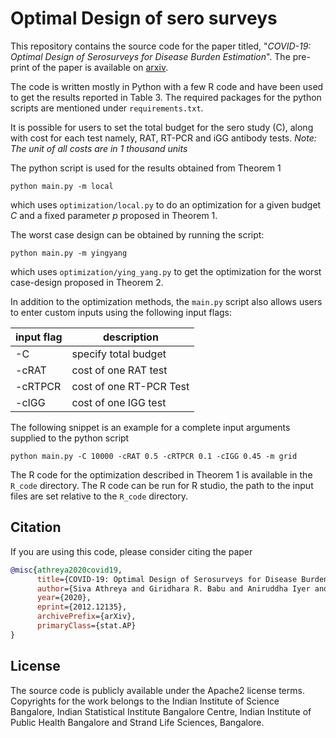 # Optimal Design of sero surveys 
This repository contains the source code for the paper titled, "*COVID-19: Optimal Design of Serosurveys for Disease Burden Estimation*". The pre-print of the paper is available on [arxiv](http://arxiv.org/abs/2012.12135).

The code is written mostly in Python with a few R code and have been used to get the results reported in Table 3. The required packages for the python scripts are mentioned under `requirements.txt`.

It is possible for users to set the total budget for the sero study (C), along with cost for each test namely, RAT, RT-PCR and iGG antibody tests. *Note: The unit of all costs are in 1 thousand units*

The python script is used for the results obtained from Theorem 1

```shell
python main.py -m local
```
which uses `optimization/local.py` to do an optimization for a given budget $C$ and a fixed parameter $p$ proposed in Theorem 1.

The worst case design can be obtained by running the script:

```shell
python main.py -m yingyang
```
which uses `optimization/ying_yang.py` to get the optimization for the worst case-design proposed in Theorem  2.

In addition to the optimization methods, the `main.py` script also allows users to enter custom inputs using the following input flags:

input flag| description
---|---|
-C | specify total budget
-cRAT | cost of one RAT test
-cRTPCR | cost of one RT-PCR Test
-cIGG | cost of one IGG test

The following snippet is an example for a complete input arguments supplied to the python script

```shell
python main.py -C 10000 -cRAT 0.5 -cRTPCR 0.1 -cIGG 0.45 -m grid
```


The R code for the optimization described in Theorem 1 is available in the `R_code` directory. The R code can be run for R studio, the path to the input files are set relative to the `R_code` directory.

## Citation
If you are using this code, please consider citing the paper
```bibtex
@misc{athreya2020covid19,
      title={COVID-19: Optimal Design of Serosurveys for Disease Burden Estimation}, 
      author={Siva Athreya and Giridhara R. Babu and Aniruddha Iyer and Mohammed Minhaas B. S. and Nihesh Rathod and Sharad Shriram and Rajesh Sundaresan and Nidhin Koshy Vaidhiyan and Sarath Yasodharan},
      year={2020},
      eprint={2012.12135},
      archivePrefix={arXiv},
      primaryClass={stat.AP}
}
```

## License
The source code is publicly available under the Apache2 license terms.
Copyrights for the work belongs to the Indian Institute of Science Bangalore, Indian Statistical Institute Bangalore Centre, Indian Institute of Public Health Bangalore and Strand Life Sciences, Bangalore.
